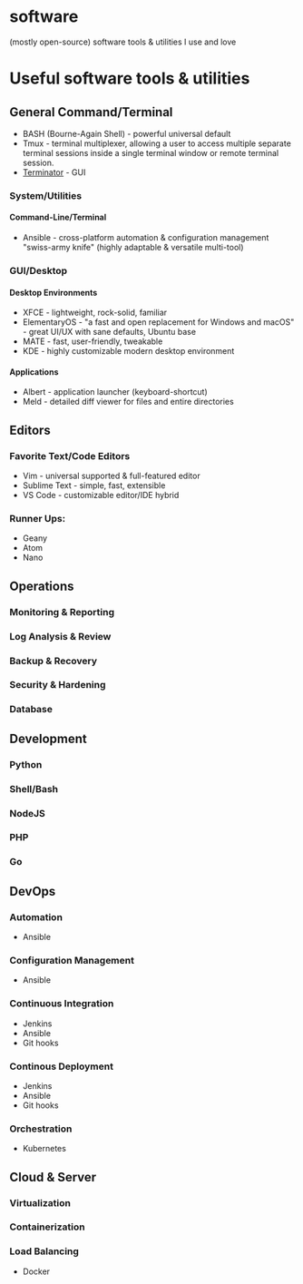 # software
(mostly open-source) software tools &amp; utilities I use and love

# Useful software tools & utilities

## General Command/Terminal

- BASH (Bourne-Again Shell) - powerful universal default
- Tmux - terminal multiplexer, allowing a user to access multiple separate terminal sessions inside a single terminal window or remote terminal session. 
- [Terminator](https://terminator-gtk3.readthedocs.io/en/latest/) - GUI 

### System/Utilities

#### Command-Line/Terminal

- Ansible - cross-platform automation & configuration management "swiss-army knife" (highly adaptable & versatile multi-tool)

### GUI/Desktop

#### Desktop Environments

- XFCE - lightweight, rock-solid, familiar
- ElementaryOS - "a fast and open replacement for Windows and macOS" - great UI/UX with sane defaults, Ubuntu base
- MATE - fast, user-friendly, tweakable
- KDE - highly customizable modern desktop environment

#### Applications

- Albert - application launcher (keyboard-shortcut)
- Meld - detailed diff viewer for files and entire directories

## Editors

### Favorite Text/Code Editors

- Vim - universal supported & full-featured editor
- Sublime Text - simple, fast, extensible
- VS Code - customizable editor/IDE hybrid

### Runner Ups:

- Geany
- Atom
- Nano

## Operations

### Monitoring & Reporting

### Log Analysis & Review

### Backup & Recovery

### Security & Hardening

### Database

## Development

### Python

### Shell/Bash

### NodeJS

### PHP

### Go

## DevOps

### Automation

- Ansible

### Configuration Management

- Ansible

### Continuous Integration

- Jenkins
- Ansible
- Git hooks

### Continous Deployment

- Jenkins
- Ansible
- Git hooks

### Orchestration

- Kubernetes

## Cloud & Server

### Virtualization

### Containerization

### Load Balancing


- Docker

###
